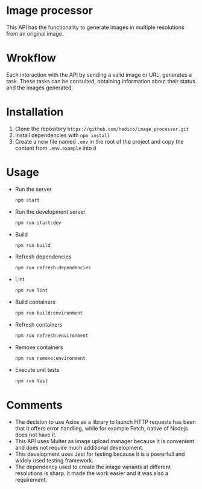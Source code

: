 # Image processor

This API has the functionality to generate images in multiple resolutions from an original image. 


# Wrokflow

Each interaction with the API by sending a valid image or URL, generates a task. These tasks can be consulted,
obtaining information about their status and the images generated.


# Installation

1. Clone the repository `https://github.com/hedico/image_processor.git`
2. Install dependencies with `npm install`
3. Create a new file named `.env` in the root of the project and copy the content from `.env.example` into it


# Usage

- Run the server
  ```bash
  npm start

- Run the development server
  ```bash
  npm run start:dev

- Build
  ```bash
  npm run build

- Refresh dependencies
  ```bash
  npm run refresh:dependencies

- Lint
  ```bash
  npm run lint

- Build containers
  ```bash
  npm run build:environment

- Refresh containers
  ```bash
  npm run refresh:environment

- Remove containers
  ```bash
  npm run remove:environment

- Execute unit tests
  ```bash
  npm run test


# Comments


- The decision to use Axios as a library to launch HTTP requests has been that it offers error handling, while for example Fetch, native of Nodejs does not have it.
- This API uses Multer as image upload manager because it is convenient and does not require much additional development.
- This development uses Jest for testing because it is a powerfull and widely used testing framework.
- The dependency used to create the image variants at different resolutions is sharp. it made the work easier and it was also a requirement.
